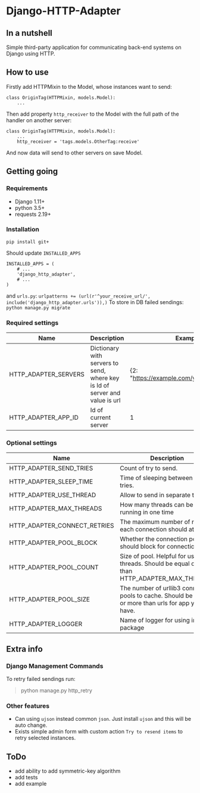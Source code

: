 # Django-HTTP-Adapter

## In a nutshell
Simple third-party application for communicating back-end systems on Django using HTTP. 

## How to use
Firstly add HTTPMixin to the Model, whose instances want to send:
```
class OriginTag(HTTPMixin, models.Model):
	...
```

Then add property `http_receiver` to the Model with the full path of the handler on another server:
```
class OriginTag(HTTPMixin, models.Model):
	...
	http_receiver = 'tags.models.OtherTag:receive'
```
And now data will send to other servers on save Model. 

## Getting going
### Requirements
- Django 1.11+
- python 3.5+
- requests 2.19+
### Installation
``` pip install git+ ```

Should update `INSTALLED_APPS`

``` 
INSTALLED_APPS = (
    # ...
    'django_http_adapter',
    # ...
)
```
and `urls.py`:
``` urlpatterns += (url(r'^your_receive_url/', include('django_http_adapter.urls')),) ```
To store in DB failed sendings:
``` python manage.py migrate ```
### Required settings

Name|Description|Example
------------ | ------------- | ------
HTTP_ADAPTER_SERVERS|Dictionary with servers to send, where key is Id of server and value is url |{2: "https://example.com/your_receive_url/"}
HTTP_ADAPTER_APP_ID|Id of current server|1

### Optional settings
Name|Description|Default
------------ | ------------- | ------
HTTP_ADAPTER_SEND_TRIES|Count of try to send.|3
HTTP_ADAPTER_SLEEP_TIME|Time of sleeping between failed tries.|0.5
HTTP_ADAPTER_USE_THREAD|Allow to send in separate thread|True
HTTP_ADAPTER_MAX_THREADS|How many threads can be running in one time|3
HTTP_ADAPTER_CONNECT_RETRIES|The maximum number of retries each connection should attempt.|5
HTTP_ADAPTER_POOL_BLOCK|Whether the connection pool should block for connections.|False
HTTP_ADAPTER_POOL_COUNT|Size of pool. Helpful for using threads. Should be equal or more than HTTP_ADAPTER_MAX_THREADS.|10
HTTP_ADAPTER_POOL_SIZE|The number of urllib3 connection pools to cache. Should be equal or more than urls for app you have.| 2
HTTP_ADAPTER_LOGGER|Name of logger for using in package|'django.request'

## Extra info
### Django Management Commands
To retry failed sendings run:
> python manage.py http_retry

### Other features
- Can using `ujson` instead common `json`. Just install `ujson` and this will be auto change.
- Exists simple admin form with custom action `Try to resend items` to retry selected instances.

## ToDo
- add ability to add symmetric-key algorithm
- add tests
- add example